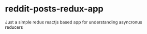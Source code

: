# reddit-posts-redux-app

Just a simple redux reactjs based app for understanding asyncronus reducers
